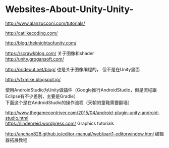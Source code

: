 # Websites-About-Unity-Unity-
http://www.alanzucconi.com/tutorials/

http://catlikecoding.com/

http://blog.theknightsofunity.com/

https://scrawkblog.com/  关于图像和shader <br>
http://unity.grogansoft.com/ </br>

http://prideout.net/blog/ 也是关于图像编程的， 但不是在Unity里面

http://vfxmike.blogspot.jp/

使用AndroidStudio为Unity做插件（Google推行AndroidStudio，但是流程跟Eclipse有不少差别，主要是Gradle）<br>
下面这个是在AndroidStudio的操作流程（天朝的童鞋需要翻墙）

http://www.thegamecontriver.com/2015/04/android-plugin-unity-android-studio.html <br> 
https://lindenreid.wordpress.com/  Graphics tutorials

http://anchan828.github.io/editor-manual/web/part1-editorwindow.html 编辑器拓展教程

